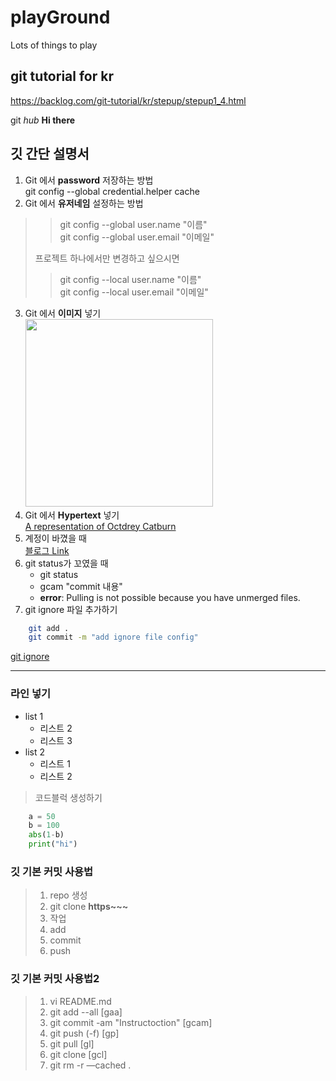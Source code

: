 # playGround
Lots of things to play

## git tutorial for kr
https://backlog.com/git-tutorial/kr/stepup/stepup1_4.html

git _hub_ **Hi there**

## 깃 간단 설명서
1. Git 에서 **password** 저장하는 방법  
git config --global credential.helper cache 
2. Git 에서 **유저네임** 설정하는 방법
>
>>git config --global user.name "이름"  
>>git config --global user.email "이메일"
>
>프로젝트 하나에서만 변경하고 싶으시면
>
>>git config --local user.name "이름"  
>>git config --local user.email "이메일"
>

3. Git 에서 **이미지** 넣기  
    <img src="http://octodex.github.com/images/octdrey-catburn.jpg" width="300">
4. Git 에서 **Hypertext** 넣기  
    [A representation of Octdrey Catburn](http://octodex.github.com/)
5. 계정이 바꼈을 때  
[블로그 Link](http://recoveryman.tistory.com/392)
6. git status가 꼬였을 때  
    * git status
    * gcam "commit 내용"
    - **error**: Pulling is not possible because you have unmerged files.
7. git ignore 파일 추가하기  
```bash
    git add .
    git commit -m "add ignore file config"
```
  [git ignore](http://rapapa.net/?p=85)
***
### 라인 넣기

* list 1
    - 리스트 2
    - 리스트 3
* list 2
    * 리스트 1
    * 리스트 2

> 코드블럭 생성하기
```python
    a = 50
    b = 100
    abs(1-b)
    print("hi")
```

### 깃 **기본 커밋** 사용법
>1. repo 생성
>2. git clone **https~~~**
>3. 작업
>4. add
>5. commit
>6. push

### 깃 **기본 커밋** 사용법2
>1. vi README.md
>2. git add --all [gaa]
>3. git commit -am "Instructoction" [gcam]
>4. git push (-f) [gp]
>5. git pull [gl]
>6. git clone [gcl]
>7. git rm -r —cached .
